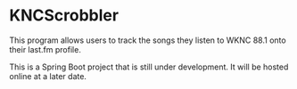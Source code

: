 # KNCScrobbler
This program allows users to track the songs they listen to WKNC 88.1 onto their last.fm profile. 

This is a Spring Boot project that is still under development. It will be hosted online at a later date.
